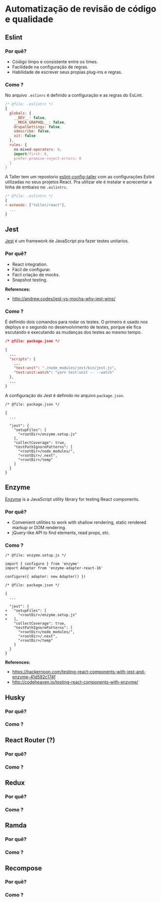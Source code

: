 # Automatização de revisão de código e qualidade

## Eslint

### Por quê?

  * Código limpo e consistente entre os times.
  * Facilidade na configuração de regras.
  * Habilidade de escrever seus propias plug-ins e regras.

### Como ?

No arquivo `.eslinrc` é definido a configuração e as regras do EsLint.    

```js
/* @file: .eslintrc */
{
  globals: {
    __DEV__: false,
    __MOCK_GRAPHQL__: false,
    drupalSettings: false,
    xdescribe: false,
    xit: false  
  },
  rules: {
    no-mixed-operators: 0,
    import/first: 0,
    prefer-promise-reject-errors: 0
  }
}
```

A Taller tem  um repostorio  [eslint-config-taller](https://github.com/TallerWebSolutions/eslint-config-taller) com as configurações Eslint utilizadas no seus projetos React. Pra utilizar ele é instalar e acrecentar a linha de embaixo no `.eslintrc`.

```js
/* @file: .eslintrc */
{
+ extends: ["taller/react"],
  ...
}
```

## Jest

[Jest](https://facebook.github.io/jest/) é um framework de JavaScript pra fazer testes unitarios.

### Por quê?

* React integration.
* Fácil de configurar.
* Fácil criação de mocks.
* Snapshot testing.

**References:**
* http://andrew.codes/jest-vs-mocha-why-jest-wins/

### Como ?

É definido dois comandos para rodar os testes. O primeiro é usado nos deploys e o segundo no desenvolvimento de testes, porque ele fica escutando e executando as mudanças dos testes ao mesmo tempo.

```json
/* @file: package.json */

{
  ...
  "scripts": {
    ...
    "test:unit": "./node_modules/jest/bin/jest.js",
    "test:unit:watch": "yarn test:unit -- --watch"
  },
  ...
}
```

A configuração do Jest é definido no arquivo `package.json`.

```
/* @file: package.json */

{
  ...

  "jest": {
    "setupFiles": [
      "<rootDir>/enzyme.setup.js"
    ],
    "collectCoverage": true,
    "testPathIgnorePatterns": [
      "<rootDir>/node_modules/",
      "<rootDir>/.next",
      "<rootDir>/temp"
    ]
  }
}
```

## Enzyme

[Enzyme](http://airbnb.io/enzyme/) is a JavaScript utility library for testing React components.

### Por quê?

* Convenient utilities to work with shallow rendering, static rendered markup or DOM rendering.
* jQuery-like API to find elements, read props, etc.

### Como ?

```
/* @file: enzyme.setup.js */

import { configure } from 'enzyme'
import Adapter from 'enzyme-adapter-react-16'

configure({ adapter: new Adapter() })
```

```
/* @file: package.json */

{
  ...

  "jest": {
+   "setupFiles": [
+     "<rootDir>/enzyme.setup.js"
+   ],
    "collectCoverage": true,
    "testPathIgnorePatterns": [
      "<rootDir>/node_modules/",
      "<rootDir>/.next",
      "<rootDir>/temp"
    ]
  }
}
```

**References:**
* https://hackernoon.com/testing-react-components-with-jest-and-enzyme-41d592c174f
* http://codeheaven.io/testing-react-components-with-enzyme/

## Husky

### Por quê?

### Como ?


## React Router (?)

### Por quê?

### Como ?


## Redux

### Por quê?

### Como ?


## Ramda

### Por quê?

### Como ?


## Recompose

### Por quê?

### Como ?

